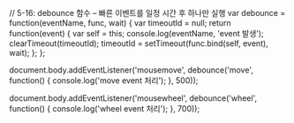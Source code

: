 // 5-16: debounce 함수 – 빠른 이벤트를 일정 시간 후 하나만 실행
var debounce = function(eventName, func, wait) {
  var timeoutId = null;
  return function(event) {
    var self = this;
    console.log(eventName, 'event 발생');
    clearTimeout(timeoutId);
    timeoutId = setTimeout(func.bind(self, event), wait);
  };
};

document.body.addEventListener('mousemove', debounce('move', function() {
  console.log('move event 처리');
}, 500));

document.body.addEventListener('mousewheel', debounce('wheel', function() {
  console.log('wheel event 처리');
}, 700));
